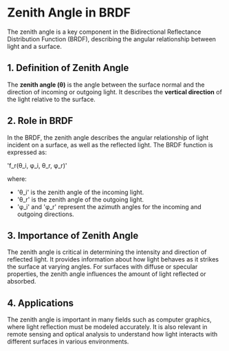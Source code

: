# Zenith Angle in BRDF

The zenith angle is a key component in the Bidirectional Reflectance Distribution Function (BRDF), describing the angular relationship between light and a surface.

## 1. Definition of Zenith Angle

The **zenith angle (θ)** is the angle between the surface normal and the direction of incoming or outgoing light. It describes the **vertical direction** of the light relative to the surface.

## 2. Role in BRDF

In the BRDF, the zenith angle describes the angular relationship of light incident on a surface, as well as the reflected light. The BRDF function is expressed as:

'f_r(θ_i, φ_i, θ_r, φ_r)'

where:
- 'θ_i' is the zenith angle of the incoming light.
- 'θ_r' is the zenith angle of the outgoing light.
- 'φ_i' and 'φ_r' represent the azimuth angles for the incoming and outgoing directions.

## 3. Importance of Zenith Angle

The zenith angle is critical in determining the intensity and direction of reflected light. It provides information about how light behaves as it strikes the surface at varying angles. For surfaces with diffuse or specular properties, the zenith angle influences the amount of light reflected or absorbed.

## 4. Applications

The zenith angle is important in many fields such as computer graphics, where light reflection must be modeled accurately. It is also relevant in remote sensing and optical analysis to understand how light interacts with different surfaces in various environments.
